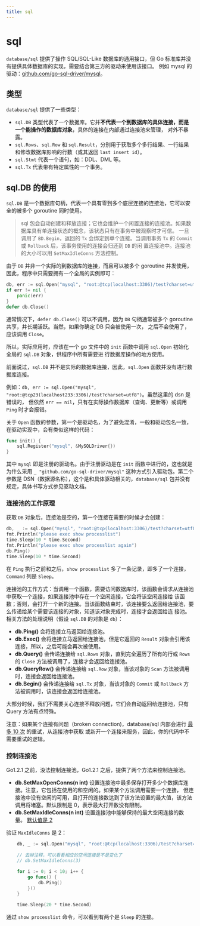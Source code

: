 ```yaml
---
title: sql
---
```


# sql
`database/sql` 提供了操作 SQL/SQL-Like 数据库的通用接口，但 Go 标准库并没有提供具体数据库的实现，需要结合第三方的驱动来使用该接口。
例如 mysql 的驱动：[github.com/go-sql-driver/mysql](https://github.com/go-sql-driver/mysql)。

## 类型

`database/sql` 提供了一些类型：
- `sql.DB` 类型代表了一个数据库。它并**不代表一个到数据库的具体连接，而是一个能操作的数据库对象**，具体的连接在内部通过连接池来管理，
对外不暴露。
- `sql.Rows`、`sql.Row` 和 `sql.Result`，分别用于获取多个多行结果、一行结果和修改数据库影响的行数（或其返回 `last insert id`）。
- `sql.Stmt` 代表一个语句，如：DDL、DML 等。
- `sql.Tx` 代表带有特定属性的一个事务。

## sql.DB 的使用
`sql.DB` 是一个数据库句柄，代表一个具有零到多个底层连接的连接池，它可以安全的被多个 goroutine 同时使用。  

> sql 包会自动创建和释放连接；它也会维护一个闲置连接的连接池。如果数据库具有单连接状态的概念，该状态只有在事务中被观察时才可信。
一旦调用了 `BD.Begin`，返回的 `Tx` 会绑定到单个连接。当调用事务 `Tx` 的 `Commit` 或 `Rollback` 后，该事务使用的连接会归还到 `DB` 的闲
置连接池中。连接池的大小可以用 `SetMaxIdleConns` 方法控制。

由于 `DB` 并非一个实际的到数据库的连接，而且可以被多个 goroutine 并发使用，因此，程序中只需要拥有一个全局的实例即可：
```go
db, err := sql.Open("mysql", "root:@tcp(localhost:3306)/test?charset=utf8")
if err != nil {
    panic(err)
}
defer db.Close()
```
通常情况下，`defer db.Close()` 可以不调用，因为 `DB` 句柄通常被多个 goroutine 共享，并长期活跃。当然，如果你确定 DB 只会被使用一次，
之后不会使用了，应该调用 `Close`。

所以，实际应用时，应该在一个 go 文件中的 `init` 函数中调用 `sql.Open` 初始化全局的 `sql.DB` 对象，供程序中所有需要进
行数据库操作的地方使用。

前面说过，`sql.DB` 并不是实际的数据库连接，因此，`sql.Open` 函数并没有进行数据库连接。

例如：`db, err := sql.Open("mysql", "root:@tcp23(localhost233:3306)/test?charset=utf8")`。虽然这里的 dsn 是错误的，
但依然 `err == nil`，只有在实际操作数据库（查询、更新等）或调用 `Ping` 时才会报错。

关于 `Open` 函数的参数，第一个是驱动名，为了避免混淆，一般和驱动包名一致，在驱动实现中，会有类似这样的代码：
```go
func init() {
    sql.Register("mysql", &MySQLDriver{})
}
```
其中 `mysql` 即是注册的驱动名。由于注册驱动是在 `init` 函数中进行的，这也就是为什么采用 `_ "github.com/go-sql-driver/mysql"` 
这种方式引入驱动包。第二个参数是 DSN（数据源名称），这个是和具体驱动相关的，`database/sql` 包并没有规定，具体书写方式参见驱动文档。

### 连接池的工作原理

获取 `DB` 对象后，连接池是空的，第一个连接在需要的时候才会创建：
```go
db, _ := sql.Open("mysql", "root:@tcp(localhost:3306)/test?charset=utf8")
fmt.Println("please exec show processlist")
time.Sleep(10 * time.Second)
fmt.Println("please exec show processlist again")
db.Ping()
time.Sleep(10 * time.Second)
```
在 `Ping` 执行之前和之后，`show processlist` 多了一条记录，即多了一个连接，`Command` 列是 `Sleep`。

连接池的工作方式：当调用一个函数，需要访问数据库时，该函数会请求从连接池中获取一个连接，如果连接池中存在一个空闲连接，它会将该空闲连接给
该函数；否则，会打开一个新的连接。当该函数结束时，该连接要么返回给连接池，要么传递给某个需要该连接的对象，知道该对象完成时，连接才会返回给连
接池。相关方法的处理说明（假设 `sql.DB` 的对象是 `db`）：

- **db.Ping()** 会将连接立马返回给连接池。
- **db.Exec()** 会将连接立马返回给连接池，但是它返回的 `Result` 对象会引用该连接，所以，之后可能会再次被使用。
- **db.Query()** 会传递连接给 `sql.Rows` 对象，直到完全遍历了所有的行或 `Rows` 的 `Close` 方法被调用了，连接才会返回给连接池。
- **db.QueryRow()** 会传递连接给 `sql.Row` 对象，当该对象的 `Scan` 方法被调用时，连接会返回给连接池。
- **db.Begin()** 会传递连接给 `sql.Tx` 对象，当该对象的 `Commit` 或 `Rollback` 方法被调用时，该连接会返回给连接池。

大部分时候，我们不需要关心连接不释放问题，它们会自动返回给连接池，只有 Query 方法有点特殊。

注意：如果某个连接有问题（broken connection)，database/sql 内部会进行
[最多 10 次](http://docs.studygolang.com/src/database/sql/sql.go?s=22080:22097#L824) 的重试，从连接池中获取
或新开一个连接来服务，因此，你的代码中不需要重试的逻辑。

### 控制连接池

Go1.2.1 之前，没法控制连接池，Go1.2.1 之后，提供了两个方法来控制连接池。

- **db.SetMaxOpenConns(n int)** 设置连接池中最多保存打开多少个数据库连接。注意，它包括在使用的和空闲的。如果某个方法调用需要一个连接，
但连接池中没有空闲的可用，且打开的连接数达到了该方法设置的最大值，该方法调用将堵塞。默认限制是 0，表示最大打开数没有限制。
- **db.SetMaxIdleConns(n int)** 设置连接池中能够保持的最大空闲连接的数量。
[默认值是 2](http://docs.studygolang.com/src/database/sql/sql.go?s=13724:13743#L501) 

验证 `MaxIdleConns` 是 2：
```go
	db, _ := sql.Open("mysql", "root:@tcp(localhost:3306)/test?charset=utf8")
	
	// 去掉注释，可以看看相应的空闲连接是不是变化了
	// db.SetMaxIdleConns(3)
	
	for i := 0; i < 10; i++ {
		go func() {
			db.Ping()
		}()
	}

	time.Sleep(20 * time.Second)
```
通过 `show processlist` 命令，可以看到有两个是 `Sleep` 的连接。
